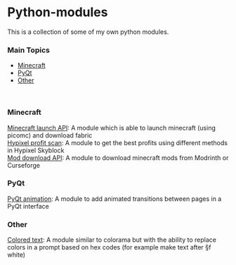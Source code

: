 # Python-modules

This is a collection of some of my own python modules.  

### Main Topics
- <a href='#minecraft'>Minecraft</a>
- <a href='#pyqt'>PyQt</a>
- <a href='#other'>Other</a>

<br/>


### Minecraft 
<a href='minecraft_launch_api'>Minecraft launch API</a>: A module which is able to launch minecraft (using picomc) and download fabric  
<a href='STANDALONE_MODULES/hypixel_profit_scan.py'>Hypixel profit scan</a>: A module to get the best profits using different methods in Hypixel Skyblock  
<a href='STANDALONE_MODULES/mod_download_api.py'>Mod download API</a>: A module to download minecraft mods from Modrinth or Curseforge  


### PyQt
<a href='STANDALONE_MODULES/pyqt_animation.py'>PyQt animation</a>: A module to add animated transitions between pages in a PyQt interface  


### Other
<a href='STANDALONE_MODULES/colored_text.py'>Colored text</a>: A module similar to colorama but with the ability to replace colors in a prompt based on hex codes (for example make text after §f white)  

